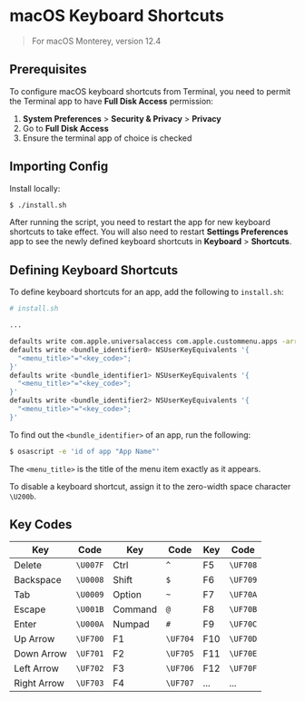 # macOS Keyboard Shortcuts

> For macOS Monterey, version 12.4

## Prerequisites

To configure macOS keyboard shortcuts from Terminal, you need to permit the Terminal app to have **Full Disk Access** permission:

1. **System Preferences** > **Security & Privacy** > **Privacy**
2. Go to **Full Disk Access**
3. Ensure the terminal app of choice is checked

## Importing Config

Install locally:

```sh
$ ./install.sh
```

After running the script, you need to restart the app for new keyboard shortcuts to take effect. You will also need to restart **Settings Preferences** app to see the newly defined keyboard shortcuts in **Keyboard** > **Shortcuts**.

## Defining Keyboard Shortcuts

To define keyboard shortcuts for an app, add the following to `install.sh`:

```sh
# install.sh

...

defaults write com.apple.universalaccess com.apple.custommenu.apps -array "<bundle_identifier0>" "<bundle_identifier1>" "<bundle_identifier2>"
defaults write <bundle_identifier0> NSUserKeyEquivalents '{
  "<menu_title>"="<key_code>";
}'
defaults write <bundle_identifier1> NSUserKeyEquivalents '{
  "<menu_title>"="<key_code>";
}'
defaults write <bundle_identifier2> NSUserKeyEquivalents '{
  "<menu_title>"="<key_code>";
}'
```

To find out the `<bundle_identifier>` of an app, run the following:

```sh
$ osascript -e 'id of app "App Name"'
```

The `<menu_title>` is the title of the menu item exactly as it appears.

To disable a keyboard shortcut, assign it to the zero-width space character `\U200b`.

## Key Codes

|Key        |Code    |Key        |Code    |Key        |Code    |
|-----------|--------|-----------|--------|-----------|--------|
|Delete     |`\U007F`|Ctrl       |`^`     |F5         |`\UF708`|
|Backspace  |`\U0008`|Shift      |`$`     |F6         |`\UF709`|
|Tab        |`\U0009`|Option     |`~`     |F7         |`\UF70A`|
|Escape     |`\U001B`|Command    |`@`     |F8         |`\UF70B`|
|Enter      |`\U000A`|Numpad     |`#`     |F9         |`\UF70C`|
|Up Arrow   |`\UF700`|F1         |`\UF704`|F10        |`\UF70D`|
|Down Arrow |`\UF701`|F2         |`\UF705`|F11        |`\UF70E`|
|Left Arrow |`\UF702`|F3         |`\UF706`|F12        |`\UF70F`|
|Right Arrow|`\UF703`|F4         |`\UF707`|...        |...     |
